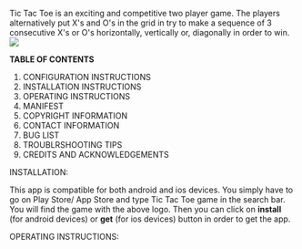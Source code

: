 Tic Tac Toe is an exciting and competitive two player game. The players alternatively put X&#39;s and O&#39;s in the grid in try to make a sequence of 3 consecutive X&#39;s or O&#39;s horizontally, vertically or, diagonally in order to win. ![](RackMultipart20210423-4-wa5yd2_html_4ffe2ecf2a521dc4.png)

**TABLE OF CONTENTS**

1. CONFIGURATION INSTRUCTIONS
2. INSTALLATION INSTRUCTIONS
3. OPERATING INSTRUCTIONS
4. MANIFEST
5. COPYRIGHT INFORMATION
6. CONTACT INFORMATION
7. BUG LIST
8. TROUBLRSHOOTING TIPS
9. CREDITS AND ACKNOWLEDGEMENTS

INSTALLATION:

This app is compatible for both android and ios devices. You simply have to go on Play Store/ App Store and type Tic Tac Toe game in the search bar. You will find the game with the above logo. Then you can click on **install** (for android devices) or **get** (for ios devices) button in order to get the app.

OPERATING INSTRUCTIONS:
